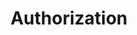 ---
title: Authorization
longTitle: 'Authorization'
tags:
- gccommon
french:
- "[[Autorisation]]"
---